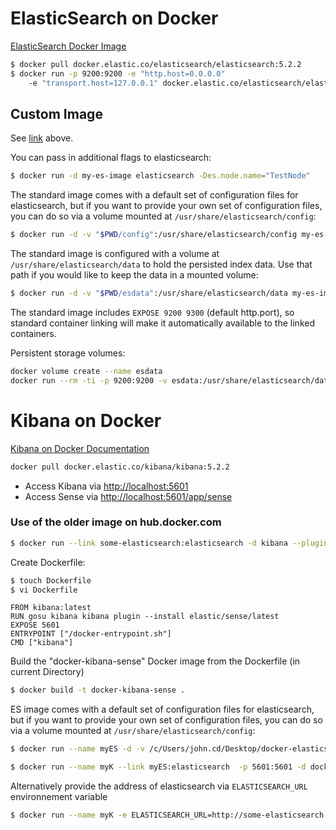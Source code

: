 # ElasticSearch on Docker

[ElasticSearch Docker Image]( https://www.elastic.co/guide/en/elasticsearch/reference/current/docker.html )

```bash
$ docker pull docker.elastic.co/elasticsearch/elasticsearch:5.2.2
$ docker run -p 9200:9200 -e "http.host=0.0.0.0" 
    -e "transport.host=127.0.0.1" docker.elastic.co/elasticsearch/elasticsearch:5.2.2
```

## Custom Image

See [link]( https://www.elastic.co/guide/en/elasticsearch/reference/current/docker.html ) above.


You can pass in additional flags to elasticsearch:

```bash
$ docker run -d my-es-image elasticsearch -Des.node.name="TestNode"
```

The standard image comes with a default set of configuration files for elasticsearch, but if you want to provide your own set of configuration files, you can do so via a volume mounted at ``/usr/share/elasticsearch/config``:

```bash
$ docker run -d -v "$PWD/config":/usr/share/elasticsearch/config my-es-image
```

The standard image is configured with a volume at ``/usr/share/elasticsearch/data`` to hold the persisted index data. Use that path if you would like to keep the data in a mounted volume:

```bash
$ docker run -d -v "$PWD/esdata":/usr/share/elasticsearch/data my-es-image
```

The standard image includes ``EXPOSE 9200 9300`` (default http.port), so standard container linking will make it automatically available to the linked containers.

Persistent storage volumes:

```bash
docker volume create --name esdata
docker run --rm -ti -p 9200:9200 -v esdata:/usr/share/elasticsearch/data my-es-image
```

# Kibana on Docker

[Kibana on Docker Documentation](https://www.elastic.co/guide/en/kibana/current/docker.html)

```bash
docker pull docker.elastic.co/kibana/kibana:5.2.2
```
* Access Kibana via [http://localhost:5601]( http://localhost:5601 )
* Access Sense via [http://localhost:5601/app/sense]( http://localhost:5601/app/sense )


### Use of the older image on hub.docker.com

```bash
$ docker run --link some-elasticsearch:elasticsearch -d kibana --plugins /somewhere/else
```

Create Dockerfile: 

```bash
$ touch Dockerfile
$ vi Dockerfile
```

```docker
FROM kibana:latest
RUN gosu kibana kibana plugin --install elastic/sense/latest
EXPOSE 5601
ENTRYPOINT ["/docker-entrypoint.sh"]
CMD ["kibana"]
```

Build the "docker-kibana-sense" Docker image from the Dockerfile (in current Directory)

```bash
$ docker build -t docker-kibana-sense .
```

ES image comes with a default set of configuration files for elasticsearch, but if you want to provide your own set of configuration files, you can do so via a volume mounted at ``/usr/share/elasticsearch/config``:

```bash
$ docker run --name myES -d -v /c/Users/john.cd/Desktop/docker-elasticsearch/config:/usr/share/elasticsearch/config -p 9200:9200 -p 9300:9300 elasticsearch

$ docker run --name myK --link myES:elasticsearch  -p 5601:5601 -d docker-kibana-sense
```


Alternatively provide the address of elasticsearch via ``ELASTICSEARCH_URL`` environnement variable

```bash
$ docker run --name myK -e ELASTICSEARCH_URL=http://some-elasticsearch:9200 -p 5601:5601 -d kibana
```